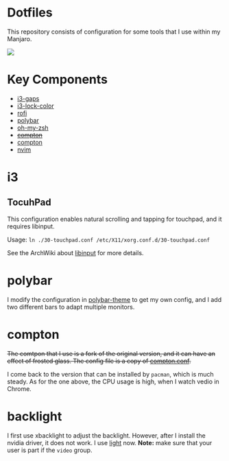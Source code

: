 # Dotfiles

This repository consists of configuration for some tools that I use within my Manjaro. 

![](https://github.com/yangtau/dotfiles/blob/master/screenshot.jpg?raw=true)

# Key Components
 - [i3-gaps](https://github.com/Airblader/i3)
 - [i3-lock-color](https://github.com/PandorasFox/i3lock-color)
 - [rofi](https://github.com/davatorium/rofi)
 - [polybar](https://github.com/polybar/polybar)
 - [oh-my-zsh](https://github.com/robbyrussell/oh-my-zsh)
 - ~~[compton](https://github.com/tryone144/compton.git)~~
 - [compton](https://github.com/yshui/compton)
 - [nvim](https://neovim.io/)

# i3

## TocuhPad

This configuration enables natural scrolling and tapping for touchpad, and it requires libinput. 

Usage: `ln ./30-touchpad.conf /etc/X11/xorg.conf.d/30-touchpad.conf`

See the ArchWiki about [libinput](https://wiki.archlinux.org/index.php/Libinput) for more details.

# polybar

I modify the configuration in [polybar-theme](https://github.com/adi1090x/polybar-themes) to get my own config, and I add two different bars to adapt multiple monitors.

# compton

~~The comtpon that I use is a fork of the original version, and it can have an effect of frosted glass. The config file is a copy of [compton.conf](https://github.com/theniceboy/.config/blob/master/compton.conf).~~

I come back to the version that can be installed by `pacman`, which is much steady. As for the one above, the CPU usage is high, when I watch vedio in Chrome.

# backlight

I first use xbacklight to adjust the backlight. However, after I install the nvidia driver, it does not work. 
I use [light](https://github.com/haikarainen/light) now. **Note:** make sure that your user is part if the `video` group.
